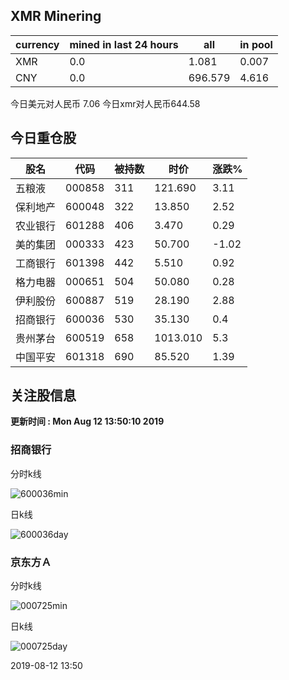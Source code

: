 ## XMR Minering

|currency|mined in last 24 hours|all|in pool|
|---|---|---|---|
|XMR|0.0|1.081|0.007|
|CNY|0.0|696.579|4.616|

今日美元对人民币 7.06	今日xmr对人民币644.58


## 今日重仓股 

|股名|代码|被持数|时价|涨跌%|
|---|---|---|---|---|
|五粮液|000858|311|121.690|3.11|
|保利地产|600048|322|13.850|2.52|
|农业银行|601288|406|3.470|0.29|
|美的集团|000333|423|50.700|-1.02|
|工商银行|601398|442|5.510|0.92|
|格力电器|000651|504|50.080|0.28|
|伊利股份|600887|519|28.190|2.88|
|招商银行|600036|530|35.130|0.4|
|贵州茅台|600519|658|1013.010|5.3|
|中国平安|601318|690|85.520|1.39|

## 关注股信息
**更新时间 : Mon Aug 12 13:50:10 2019**
### 招商银行 
分时k线

![600036min](http://image.sinajs.cn/newchart/min/n/sh600036.gif)

日k线

![600036day](http://image.sinajs.cn/newchart/daily/n/sh600036.gif)

### 京东方Ａ 
分时k线

![000725min](http://image.sinajs.cn/newchart/min/n/sz000725.gif)

日k线

![000725day](http://image.sinajs.cn/newchart/daily/n/sz000725.gif)

2019-08-12 13:50
